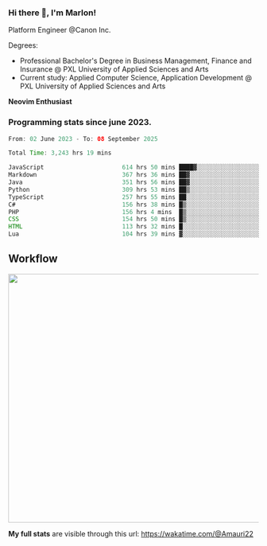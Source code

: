 
### Hi there 👋, I'm Marlon!

Platform Engineer @Canon Inc.

Degrees: 
- Professional Bachelor's Degree in Business Management, Finance and Insurance @ PXL University of Applied Sciences and Arts
- Current study: Applied Computer Science, Application Development @ PXL University of Applied Sciences and Arts

**Neovim Enthusiast**

### Programming stats since june 2023.
<!--START_SECTION:waka-->

```java
From: 02 June 2023 - To: 08 September 2025

Total Time: 3,243 hrs 19 mins

JavaScript                      614 hrs 50 mins ████▓░░░░░░░░░░░░░░░░░░░░   18.54 %
Markdown                        367 hrs 36 mins ██▓░░░░░░░░░░░░░░░░░░░░░░   11.09 %
Java                            351 hrs 56 mins ██▓░░░░░░░░░░░░░░░░░░░░░░   10.61 %
Python                          309 hrs 53 mins ██▒░░░░░░░░░░░░░░░░░░░░░░   09.35 %
TypeScript                      257 hrs 55 mins ██░░░░░░░░░░░░░░░░░░░░░░░   07.78 %
C#                              156 hrs 38 mins █▒░░░░░░░░░░░░░░░░░░░░░░░   04.72 %
PHP                             156 hrs 4 mins  █▒░░░░░░░░░░░░░░░░░░░░░░░   04.71 %
CSS                             154 hrs 50 mins █▒░░░░░░░░░░░░░░░░░░░░░░░   04.67 %
HTML                            113 hrs 32 mins █░░░░░░░░░░░░░░░░░░░░░░░░   03.42 %
Lua                             104 hrs 39 mins ▓░░░░░░░░░░░░░░░░░░░░░░░░   03.16 %
```

<!--END_SECTION:waka-->

## Workflow
<a href="https://wakatime.com"><img width="750" height="500" src="https://wakatime.com/share/@Amauri22/c9755ad7-b574-44e4-a9ee-ddb3582724ea.png" /></a>

**My full stats** are visible through this url: https://wakatime.com/@Amauri22
